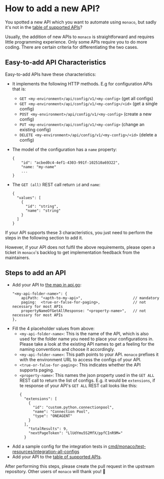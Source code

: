 
# How to add a new API?

You spotted a new API which you want to automate using `monaco`, but sadly it's not in the 
[table of supported APIs](https://github.com/dynatrace-oss/dynatrace-monitoring-as-code#configuration-types--apis)?

Usually, the addition of new APIs to `monaco` is straightforward and requires little programming 
experience. Only some APIs require you to do more coding. There are certain criteria for differentiating the two cases.

## Easy-to-add API Characteristics
Easy-to-add APIs have these characteristics:

* It implements the following HTTP methods. E.g for configuration APIs that is: 
  * `GET <my-environment>/api/config/v1/<my-config>` (get all configs)
  * `GET <my-environment>/api/config/v1/<my-config>/<id>` (get a single config)
  * `POST <my-environment>/api/config/v1/<my-config>` (create a new config)
  * `PUT <my-environment>/api/config/v1/<my-config>` (change an existing config)
  * `DELETE <my-environment>/api/config/v1/<my-config>/<id>` (delete a config)

* The model of the configuration has a `name` property: 
  ``` 
  {
      "id": "acbed0c4-4ef1-4303-991f-102510a69322",
      "name: "my-name"
      ...
  }

* The `GET (all)` REST call return `id` and `name`:
  ```
  {
    "values": [
      {
        "id": "string",
        "name": "string"
      }
    ]
  }

If your API supports these 3 characteristics, you just need to perform the steps in the following section to add it.

However, if your API does not fulfil the above requirements, please open a ticket in `monaco`'s backlog
to get implementation feedback from the maintainers.

## Steps to add an API

* Add your API to [the map in api.go](https://github.com/dynatrace-oss/dynatrace-monitoring-as-code/blob/main/pkg/api/api.go#L25):
  ```
  "<my-api-folder-name>": {
      apiPath: "<apth-to-my-api>",                       // mandatory
      paging:  <true-or-false-for-paging>,               // not necessary for most APIs
      propertyNameOfGetAllResponse: "<property-name>",   // not necessary for most APIs
  },

* Fill the 4 placeholder values from above:
  * `<my-api-folder-name>`: This is the name of the API, which is also used for the folder name
  you need to place your configurations in. Please take a look at the existing API names to get a
  feeling for the naming conventions and choose it accordingly.
  * `<my-api-folder-name>`: This path points to your API. `monaco` prefixes it with the environment
  URL to access the configs of your API.
  * `<true-or-false-for-paging>`: This indicates whether the API supports paging.
  * `<property-name>`: This names the json property used in the `GET ALL` REST call to
  return the list of configs. E.g. it would be `extensions`, if te response of your API's 
  `GET ALL` REST call looks like this:
    ```
    {
      "extensions": [
        {
          "id": "custom.python.connectionpool",
          "name": "Connection Pool",
          "type": "ONEAGENT"
        }
      ],
        "totalResults": 9,
        "nextPageToken": "LlUdYmu5S2MfX/ppfCInR9M="
      }

* Add a sample config for the integration tests in [cmd/monaco/test-resources/integration-all-configs](https://github.com/dynatrace-oss/dynatrace-monitoring-as-code/tree/main/cmd/monaco/test-resources/integration-all-configs)
* Add your API to the [table of supported APIs](https://github.com/dynatrace-oss/dynatrace-monitoring-as-code#configuration-types--apis).

After performing this steps, please create the pull request in the upstream repository. Other users
of `monaco` will thank you! :rocket:
